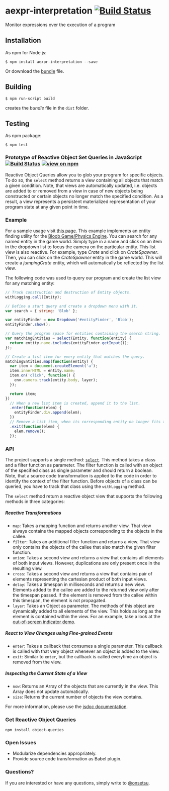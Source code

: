 # aexpr-interpretation [![Build Status](https://travis-ci.org/active-expressions/aexpr-interpretation.svg?branch=master)](https://travis-ci.org/active-expressions/aexpr-interpretation)
Monitor expressions over the execution of a program

## Installation

As npm for Node.js:

```
$ npm install aexpr-interpretation --save
```

Or download the [bundle](https://raw.githubusercontent.com/active-expressions/active-expressions/master/dist/aexpr-interpretation.js) file.

## Building

```
$ npm run-script build
```

creates the *bundle* file in the `dist` folder.

## Testing

As npm package:

```
$ npm test
```

### Prototype of Reactive Object Set Queries in JavaScript [![Build Status](https://travis-ci.org/onsetsu/active-collection-prototype.svg?branch=master)](https://travis-ci.org/onsetsu/active-collection-prototype) [![view on npm](http://img.shields.io/npm/v/object-queries.svg)](https://www.npmjs.org/package/object-queries)
Reactive Object Queries allow you to glob your program for specific objects. To do so, the `select` method returns a view containing all objects that match a given condition.
Note, that views are automatically updated, i.e. objects are added to or removed from a view in case of new objects being constructed or certain objects no longer match the specified condition.
As a result, a view represents a persistent materialized representation of your program state at any given point in time.

### Example
For a sample usage visit [this page](http://onsetsu.github.io/active-collection-prototype/bloob.html). This example implements an entity finding utility for the [Bloob Game/Physics Engine](https://github.com/onsetsu/bloob). You can search for any named entity in the game world. Simply type in a name and click on an item in the dropdown list to focus the camera on the particular entity. This list view is also reactive. For example, type *Crate* and click on *CrateSpawner*. Then, you can click on the *CrateSpawner* entity in the game world. This will create a *jumpingCrate* entity, which will automatically be reflected by the list view.

The following code was used to query our program and create the list view for any matching entity:

```javascript
// Track construction and destruction of Entity objects.
withLogging.call(Entity);

// Define a start query and create a dropdown menu with it.
var search = { string: 'Blob' };

var entityFinder = new Dropdown('#entityFinder', 'Blob');
entityFinder.show();

// Query the program space for entities containing the search string.
var matchingEntities = select(Entity, function(entity) {
  return entity.name.includes(entityFinder.getInput());
});

// Create a list item for every entity that matches the query.
matchingEntities.map(function(entity) {
  var item = document.createElement('a');
  item.innerHTML = entity.name;
  item.on('click', function() {
    env.camera.track(entity.body, layer);
  });

  return item;
})
  // When a new list item is created, append it to the list.
  .enter(function(elem) {
    entityFinder.div.append(elem);
  })
  // Remove a list item, when its corresponding entity no longer fits the condition.
  .exit(function(elem) {
    elem.remove();
  });
```

### API
The project supports a single method: [`select`](https://onsetsu.github.io/active-collection-prototype/docs/global.html#select). This method takes a class and a filter function as parameter. The filter function is called with an object of the specified class as single parameter and should return a boolean. Note, that a source code transformation is applied to the code in order to identify the context of the filter function. Before objects of a class can be queried, you have to track that class using the `withLogging` method.

The `select` method return a reactive object view that supports the following methods in three categories:

##### Reactive Transformations
* `map`: Takes a mapping function and returns another view. That view always contains the mapped objects corresponding to the objects in the callee.
* `filter`: Takes an additional filter function and returns a view. That view only contains the objects of the callee that also match the given filter function.
* `union`: Takes a second view and returns a view that contains all elements of both input views. However, duplications are only present once in the resulting view.
* `cross`: Takes a second view and returns a view that contains pair of elements representing the cartesian product of both input views.
* `delay`: Takes a timespan in milliseconds and returns a new view. Elements added to the callee are added to the returned view only after the timespan passed. If the element is removed from the callee within this timespan, the element is not propagated.
* `layer`: Takes an Object as parameter. The methods of this object are dynamically added to all elements of the view. This holds as long as the element is contained within the view. For an example, take a look at the [out-of-screen indicator demo](https://onsetsu.github.io/active-collection-prototype/outofscreenrendering.html).

##### React to View Changes using Fine-grained Events
* `enter`: Takes a callback that consumes a single parameter. This callback is called with that very object whenever an object is added to the view.
* `exit`: Similar to `enter`, but the callback is called everytime an object is removed from the view.

##### Inspecting the Current State of a View
* `now`: Returns an Array of the objects that are currently in the view. This Array does not update automatically.
* `size`: Returns the current number of objects the view contains.

For more information, please use the [jsdoc documentation](https://onsetsu.github.io/active-collection-prototype/docs/index.html).

### Get Reactive Object Queries

```
npm install object-queries
```

### Open Issues
* Modularize dependencies appropriately.
* Provide source code transformation as Babel plugin.

### Questions?
If you are interested or have any questions, simply write to [@onsetsu](https://github.com/onsetsu).
